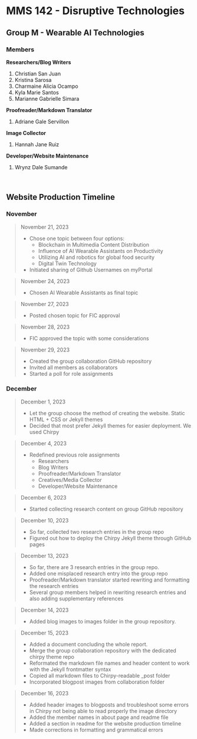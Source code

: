 
# MMS 142 - Disruptive Technologies
## Group M - Wearable AI Technologies
### Members
**Researchers/Blog Writers**
<ol>
    <li>Christian San Juan</li>
    <li>Kristina Sarosa</li>
    <li>Charmaine Alicia Ocampo</li>
    <li>Kyla Marie Santos</li>
    <li>Marianne Gabrielle Simara</li>
</ol>

**Proofreader/Markdown Translator**
<ol>
    <li>Adriane Gale Servillon</li>
</ol>

**Image Collector**
<ol>
    <li>Hannah Jane Ruiz</li>
</ol>

**Developer/Website Maintenance**
<ol>
    <li>Wrynz Dale Sumande</li>
</ol>
<br>


## Website Production Timeline
<!-- > **November** -->
### November
> November 21, 2023
> - Chose one topic between four options:
>   - Blockchain in Multimedia Content Distribution
>   - Influence of AI Wearable Assistants on Productivity
>   - Utilizing AI and robotics for global food security
>   - Digital Twin Technology
> - Initiated sharing of Github Usernames on myPortal

> November 24, 2023
> - Chosen AI Wearable Assistants as final topic

> November 27, 2023
> - Posted chosen topic for FIC approval

> November 28, 2023
> - FIC approved the topic with some considerations

> November 29, 2023
> - Created the group collaboration GitHub repository
> - Invited all members as collaborators
> - Started a poll for role assignments

### December
> December 1, 2023
> - Let the group choose the method of creating the website. Static HTML + CSS or Jekyll themes
> - Decided that most prefer Jekyll themes for easier deployment. We used Chirpy

> December 4, 2023
> - Redefined previous role assignments 
>   - Researchers
>   - Blog Writers
>   - Proofreader/Markdown Translator
>   - Creatives/Media Collector
>   - Developer/Website Maintenance

> December 6, 2023
> - Started collecting research content on group GitHub repository

> December 10, 2023
> - So far, collected two research entries in the group repo
> - Figured out how to deploy the Chirpy Jekyll theme through GitHub pages

> December 13, 2023
> - So far, there are 3 research entries in the group repo.
> - Added one misplaced research entry into the group repo
> - Proofreader/Markdown translator started rewriting and formatting the research entries
> - Several group members helped in rewriting research entries and also adding supplementary references

> December 14, 2023
> - Added blog images to images folder in the group repository.

> December 15, 2023
> - Added a document concluding the whole report.
> - Merge the group collaboration repository with the dedicated chirpy theme repo
> - Reformated the markdown file names and header content to work with the Jekyll frontmatter syntax
> - Copied all markdown files to Chirpy-readable _post folder 
> - Incorporated blogpost images from collaboration folder

> December 16, 2023
> - Added header images to blogposts and troubleshoot some errors in Chirpy not being able to read properly the image directory
> - Added the member names in about page and readme file
> - Added a section in readme for the website production timeline
> - Made corrections in formatting and grammatical errors


